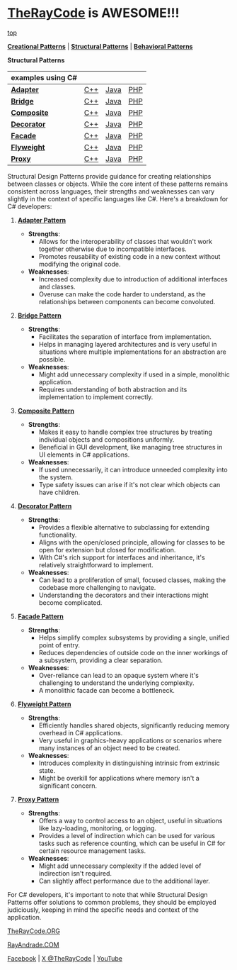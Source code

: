 # [TheRayCode](../../README.md) is AWESOME!!!

[top](../README.md)

**[Creational Patterns](../Creational/README.md)** | **[Structural Patterns](../Structural/README.md)** | **[Behavioral Patterns](../Behavioral/README.md)**

**Structural Patterns**

| examples using C# | | | |
|----|---|---|---|
|**[Adapter](./Adapter/README.md)**  | [C++](../../CPP/Structural/Adapter/README.md) | [Java](../../Java/Structural/Adapter/README.md) | [PHP](../../PHP/Structural/Adapter/README.md) |
|**[Bridge](./Bridge/README.md)**  | [C++](../../CPP/Structural/Bridge/README.md) | [Java](../../Java/Structural/Bridge/README.md) | [PHP](../../PHP/Structural/Bridge/README.md) |
|**[Composite](./Composite/README.md)**  | [C++](../../CPP/Structural/Composite/README.md) | [Java](../../Java/Structural/Composite/README.md) | [PHP](../../PHP/Structural/Composite/README.md) |
|**[Decorator](./Decorator/README.md)**  | [C++](../../CPP/Structural/Decorator/README.md) | [Java](../../Java/Structural/Decorator/README.md) | [PHP](../../PHP/Structural/Decorator/README.md) |
|**[Facade](./Facade/README.md)**  | [C++](../../CPP/Structural/Facade/README.md) | [Java](../../Java/Structural/Facade/README.md) | [PHP](../../PHP/Structural/Facade/README.md) |
|**[Flyweight](./Flyweight/README.md)**  | [C++](../../CPP/Structural/Flyweight/README.md) | [Java](../../Java/Structural/Flyweight/README.md) | [PHP](../../PHP/Structural/Flyweight/README.md) |
|**[Proxy](./Proxy/README.md)**  | [C++](../../CPP/Structural/Proxy/README.md) | [Java](../../Java/Structural/Proxy/README.md) | [PHP](../../PHP/Structural/Proxy/README.md) |

Structural Design Patterns provide guidance for creating relationships between classes or objects. While the core intent of these patterns remains consistent across languages, their strengths and weaknesses can vary slightly in the context of specific languages like C#. Here's a breakdown for C# developers:

1. **[Adapter Pattern](Adapter/README.md)**
    - **Strengths**: 
        - Allows for the interoperability of classes that wouldn't work together otherwise due to incompatible interfaces.
        - Promotes reusability of existing code in a new context without modifying the original code.
    - **Weaknesses**: 
        - Increased complexity due to introduction of additional interfaces and classes.
        - Overuse can make the code harder to understand, as the relationships between components can become convoluted.

2. **[Bridge Pattern](Bridge/README.md)**
    - **Strengths**: 
        - Facilitates the separation of interface from implementation. 
        - Helps in managing layered architectures and is very useful in situations where multiple implementations for an abstraction are possible.
    - **Weaknesses**: 
        - Might add unnecessary complexity if used in a simple, monolithic application.
        - Requires understanding of both abstraction and its implementation to implement correctly.

3. **[Composite Pattern](Composite/README.md)**
    - **Strengths**: 
        - Makes it easy to handle complex tree structures by treating individual objects and compositions uniformly.
        - Beneficial in GUI development, like managing tree structures in UI elements in C# applications.
    - **Weaknesses**: 
        - If used unnecessarily, it can introduce unneeded complexity into the system.
        - Type safety issues can arise if it's not clear which objects can have children.

4. **[Decorator Pattern](Decorator/README.md)**
    - **Strengths**: 
        - Provides a flexible alternative to subclassing for extending functionality.
        - Aligns with the open/closed principle, allowing for classes to be open for extension but closed for modification.
        - With C#'s rich support for interfaces and inheritance, it's relatively straightforward to implement.
    - **Weaknesses**: 
        - Can lead to a proliferation of small, focused classes, making the codebase more challenging to navigate.
        - Understanding the decorators and their interactions might become complicated.

5. **[Facade Pattern](Facade/README.md)**
    - **Strengths**: 
        - Helps simplify complex subsystems by providing a single, unified point of entry.
        - Reduces dependencies of outside code on the inner workings of a subsystem, providing a clear separation.
    - **Weaknesses**: 
        - Over-reliance can lead to an opaque system where it's challenging to understand the underlying complexity.
        - A monolithic facade can become a bottleneck.

6. **[Flyweight Pattern](Flyweight/README.md)**
    - **Strengths**: 
        - Efficiently handles shared objects, significantly reducing memory overhead in C# applications.
        - Very useful in graphics-heavy applications or scenarios where many instances of an object need to be created.
    - **Weaknesses**: 
        - Introduces complexity in distinguishing intrinsic from extrinsic state.
        - Might be overkill for applications where memory isn't a significant concern.

7. **[Proxy Pattern](Proxy/README.md)**
    - **Strengths**: 
        - Offers a way to control access to an object, useful in situations like lazy-loading, monitoring, or logging.
        - Provides a level of indirection which can be used for various tasks such as reference counting, which can be useful in C# for certain resource management tasks.
    - **Weaknesses**: 
        - Might add unnecessary complexity if the added level of indirection isn't required.
        - Can slightly affect performance due to the additional layer.

For C# developers, it's important to note that while Structural Design Patterns offer solutions to common problems, they should be employed judiciously, keeping in mind the specific needs and context of the application.

[TheRayCode.ORG](https://www.TheRayCode.org)

[RayAndrade.COM](https://www.RayAndrade.com)

[Facebook](https://www.facebook.com/TheRayCode/) | [X @TheRayCode](https://www.x.com/TheRayCode/) | [YouTube](https://www.youtube.com/TheRayCode/)
 
